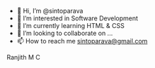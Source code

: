 - 👋 Hi, I’m @sintoparava
- 👀 I’m interested in Software Development
- 🌱 I’m currently learning HTML & CSS
- 💞️ I’m looking to collaborate on ...
- 📫 How to reach me sintoparava@gmail.com

<!---
sintoparava/sintoparava is a ✨ special ✨ repository because its `README.md` (this file) appears on your GitHub profile.
You can click the Preview link to take a look at your changes.
--->

Ranjith M C
